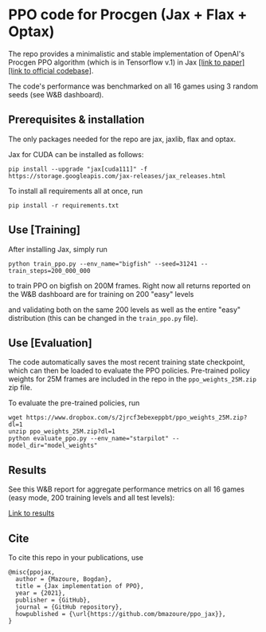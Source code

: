 # PPO code for Procgen (Jax + Flax + Optax)

The repo provides a minimalistic and stable implementation of OpenAI's Procgen PPO algorithm (which is in Tensorflow v.1) in Jax [[link to paper]](https://arxiv.org/abs/1912.01588) [[link to official codebase]](https://github.com/openai/train-procgen).

The code's performance was benchmarked on all 16 games using 3 random seeds (see W&B dashboard).

## Prerequisites & installation

The only packages needed for the repo are jax, jaxlib, flax and optax.

Jax for CUDA can be installed as follows:

```
pip install --upgrade "jax[cuda111]" -f https://storage.googleapis.com/jax-releases/jax_releases.html
```

To install all requirements all at once, run

```
pip install -r requirements.txt
```

## Use [Training]

After installing Jax, simply run

```
python train_ppo.py --env_name="bigfish" --seed=31241 --train_steps=200_000_000
```

to train PPO on bigfish on 200M frames. Right now all returns reported on the W&B dashboard are for training on 200 "easy" levels

and validating both on the same 200 levels as well as the entire "easy" distribution (this can be changed in the `train_ppo.py` file).

## Use [Evaluation]

The code automatically saves the most recent training state checkpoint, which can then be loaded to evaluate the PPO policies. Pre-trained policy weights for 25M frames are included in the repo in the `ppo_weights_25M.zip` zip file.

To evaluate the pre-trained policies, run

```
wget https://www.dropbox.com/s/2jrcf3ebexeppbt/ppo_weights_25M.zip?dl=1
unzip ppo_weights_25M.zip?dl=1
python evaluate_ppo.py --env_name="starpilot" --model_dir="model_weights"
```

## Results

See this W&B report for aggregate performance metrics on all 16 games (easy mode, 200 training levels and all test levels):

[Link to results](https://wandb.ai/bmazoure/ppo_procgen_jax/reports/PPO-Procgen-JAX-version---VmlldzoxMDM4MjAx)

## Cite

To cite this repo in your publications, use

```
@misc{ppojax,
  author = {Mazoure, Bogdan},
  title = {Jax implementation of PPO},
  year = {2021},
  publisher = {GitHub},
  journal = {GitHub repository},
  howpublished = {\url{https://github.com/bmazoure/ppo_jax}},
}
```
